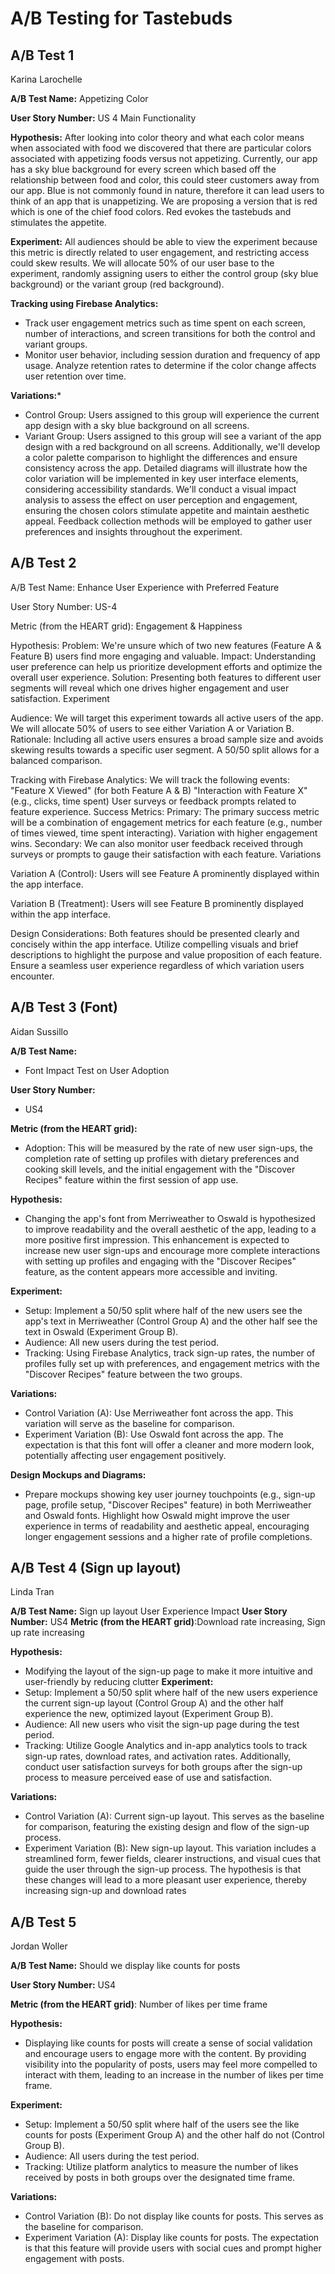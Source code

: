 # A/B Testing for Tastebuds

## A/B Test 1
Karina Larochelle

**A/B Test Name:** Appetizing Color

**User Story Number:** US 4 Main Functionality

**Hypothesis:** After looking into color theory and what each color means when associated with food we discovered that there are particular colors associated with appetizing foods versus not appetizing. Currently, our app has a sky blue background for every screen which based off the relationship between food and color, this could steer customers away from our app. Blue is not commonly found in nature, therefore it can lead users to think of an app that is unappetizing. We are proposing a version that is red which is one of the chief food colors. Red evokes the tastebuds and stimulates the appetite. 

**Experiment:** All audiences should be able to view the experiment because this metric is directly related to user engagement, and restricting access could skew results. We will allocate 50% of our user base to the experiment, randomly assigning users to either the control group (sky blue background) or the variant group (red background).

**Tracking using Firebase Analytics:**
* Track user engagement metrics such as time spent on each screen, number of interactions, and screen transitions for both the control and variant groups.
* Monitor user behavior, including session duration and frequency of app usage.
Analyze retention rates to determine if the color change affects user retention over time.

**Variations:*** 
* Control Group: Users assigned to this group will experience the current app design with a sky blue background on all screens.
* Variant Group: Users assigned to this group will see a variant of the app design with a red background on all screens.
Additionally, we'll develop a color palette comparison to highlight the differences and ensure consistency across the app. Detailed diagrams will illustrate how the color variation will be implemented in key user interface elements, considering accessibility standards. We'll conduct a visual impact analysis to assess the effect on user perception and engagement, ensuring the chosen colors stimulate appetite and maintain aesthetic appeal. Feedback collection methods will be employed to gather user preferences and insights throughout the experiment.

## A/B Test 2
A/B Test Name: Enhance User Experience with Preferred Feature

User Story Number: US-4

Metric (from the HEART grid): Engagement & Happiness

Hypothesis:
Problem: We're unsure which of two new features (Feature A & Feature B) users find more engaging and valuable.
Impact: Understanding user preference can help us prioritize development efforts and optimize the overall user experience.
Solution: Presenting both features to different user segments will reveal which one drives higher engagement and user satisfaction.
Experiment

Audience:
We will target this experiment towards all active users of the app.
We will allocate 50% of users to see either Variation A or Variation B.
Rationale:  Including all active users ensures a broad sample size and avoids skewing results towards a specific user segment.  A 50/50 split allows for a balanced comparison.

Tracking with Firebase Analytics:
We will track the following events:
"Feature X Viewed" (for both Feature A & B)
"Interaction with Feature X" (e.g., clicks, time spent)
User surveys or feedback prompts related to feature experience.
Success Metrics:
Primary: The primary success metric will be a combination of engagement metrics for each feature (e.g., number of times viewed, time spent interacting). Variation with higher engagement wins.
Secondary: We can also monitor user feedback received through surveys or prompts to gauge their satisfaction with each feature.
Variations

Variation A (Control): Users will see Feature A prominently displayed within the app interface.

Variation B (Treatment): Users will see Feature B prominently displayed within the app interface.

Design Considerations:
Both features should be presented clearly and concisely within the app interface. Utilize compelling visuals and brief descriptions to highlight the purpose and value proposition of each feature. Ensure a seamless user experience regardless of which variation users encounter.


## A/B Test 3 (Font)
Aidan Sussillo

**A/B Test Name:**  
- Font Impact Test on User Adoption

**User Story Number:**  
- US4

**Metric (from the HEART grid):**  
- Adoption: This will be measured by the rate of new user sign-ups, the completion rate of setting up profiles with dietary preferences and cooking skill levels, and the initial engagement with the "Discover Recipes" feature within the first session of app use.

**Hypothesis:**  
- Changing the app's font from Merriweather to Oswald is hypothesized to improve readability and the overall aesthetic of the app, leading to a more positive first impression. This enhancement is expected to increase new user sign-ups and encourage more complete interactions with setting up profiles and engaging with the "Discover Recipes" feature, as the content appears more accessible and inviting.

**Experiment:**  
- Setup: Implement a 50/50 split where half of the new users see the app's text in Merriweather (Control Group A) and the other half see the text in Oswald (Experiment Group B).
- Audience: All new users during the test period.
- Tracking: Using Firebase Analytics, track sign-up rates, the number of profiles fully set up with preferences, and engagement metrics with the "Discover Recipes" feature between the two groups.

**Variations:**  
- Control Variation (A): Use Merriweather font across the app. This variation will serve as the baseline for comparison.
- Experiment Variation (B): Use Oswald font across the app. The expectation is that this font will offer a cleaner and more modern look, potentially affecting user engagement positively.

**Design Mockups and Diagrams:**  
- Prepare mockups showing key user journey touchpoints (e.g., sign-up page, profile setup, "Discover Recipes" feature) in both Merriweather and Oswald fonts. Highlight how Oswald might improve the user experience in terms of readability and aesthetic appeal, encouraging longer engagement sessions and a higher rate of profile completions.



## A/B Test 4 (Sign up layout)
Linda Tran

**A/B Test Name:**
Sign up layout User Experience Impact 
**User Story Number:**
US4
**Metric (from the HEART grid)**:Download rate increasing, Sign up rate increasing

**Hypothesis:**
- Modifying the layout of the sign-up page to make it more intuitive and user-friendly by reducing clutter
**Experiment:**
- Setup: Implement a 50/50 split where half of the new users experience the current sign-up layout (Control Group A) and the other half experience the new, optimized layout (Experiment Group B).
- Audience: All new users who visit the sign-up page during the test period.
- Tracking: Utilize Google Analytics and in-app analytics tools to track sign-up rates, download rates, and activation rates. Additionally, conduct user satisfaction surveys for both groups after the sign-up process to measure perceived ease of use and satisfaction.

**Variations:**
- Control Variation (A): Current sign-up layout. This serves as the baseline for comparison, featuring the existing design and flow of the sign-up process.
- Experiment Variation (B): New sign-up layout. This variation includes a streamlined form, fewer fields, clearer instructions, and visual cues that guide the user through the sign-up process. The hypothesis is that these changes will lead to a more pleasant user experience, thereby increasing sign-up and download rates


## A/B Test 5
Jordan Woller <br>


**A/B Test Name:** Should we display like counts for posts

**User Story Number:**
US4

**Metric (from the HEART grid)**:  Number of likes per time frame

**Hypothesis:** 
- Displaying like counts for posts will create a sense of social validation and encourage users to engage more with the content. By providing visibility into the popularity of posts, users may feel more compelled to interact with them, leading to an increase in the number of likes per time frame.

**Experiment:**
- Setup: Implement a 50/50 split where half of the users see the like counts for posts (Experiment Group A) and the other half do not (Control Group B).
- Audience: All users during the test period.
- Tracking: Utilize platform analytics to measure the number of likes received by posts in both groups over the designated time frame.

**Variations:**
- Control Variation (B): Do not display like counts for posts. This serves as the baseline for comparison.
- Experiment Variation (A): Display like counts for posts. The expectation is that this feature will provide users with social cues and prompt higher engagement with posts.
